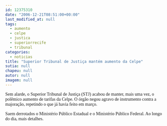 ```yaml
---
id: 12375310
date: "2006-12-21T08:51:00+00:00"
last_modified_at: null
tags:
  - aumento
  - celpe
  - justica
  - superiorrecife
  - tribunal
categories:
  - noticias
title: "Superior Tribunal de Justiça mantém aumento da Celpe"
sutia: null
chapeu: null
autor: null
imagem: null
---
```

<p><P><FONT face=Verdana>Sem alarde, o Superior Tribunal de Justiça (STJ) acabou de manter, mais uma vez, o polêmico aumento de tarifas da Celpe. O órgão negou agravo de instrumento contra a majoração, repetindo o que já havia feito em março. </FONT></P></p>
<p><P><FONT face=Verdana>Saem derrotados o Ministério Público Estadual e o Ministério Público Federal. Ao longo do dia, mais detalhes.</FONT></P> </p>
